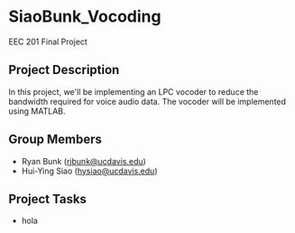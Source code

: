 # SiaoBunk_Vocoding
EEC 201 Final Project

## Project Description
In this project, we'll be implementing an LPC vocoder to reduce the bandwidth required for voice audio data. The vocoder will be implemented using MATLAB.

## Group Members
  - Ryan Bunk (rjbunk@ucdavis.edu)
  - Hui-Ying Siao (hysiao@ucdavis.edu)
  
## Project Tasks
  - hola
  
